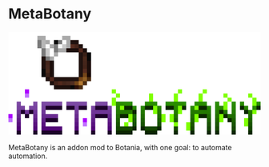 # MetaBotany
![](src/main/resources/logo.png)

MetaBotany is an addon mod to Botania, with one goal: to automate automation.
